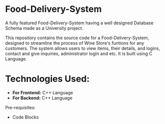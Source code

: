 # Food-Delivery-System
A fully featured Food-Delivery-System having a well designed Database Schema made as a University project.

This repository contains the source code for a Food-Delivery-System, designed to streamline the process of Wine Store's funtions for any customers. The system allows users to view items, their details, and logins, contact and give inquiries, administrator login and etc. It is built using C Language.

# Technologies Used:

- **For Frontend:** C++ Language
- **For Backend:** C++ Language

Pre-requisites:
- Code Blocks
